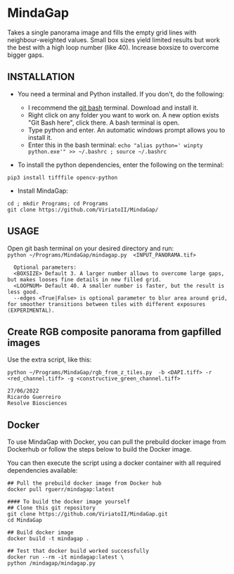 # MindaGap
   Takes a single panorama image and fills the empty grid lines with neighbour-weighted values.
   Small box sizes yield limited results but work the best with a high loop number (like 40).  Increase boxsize to overcome bigger gaps.
   
   
INSTALLATION 
------------    

 - You need a terminal and Python installed. If you don't, do the following:
   - I recommend the [git bash](https://github.com/git-for-windows/git/releases/download/v2.37.2.windows.2/Git-2.37.2.2-64-bit.exe) terminal. Download and install it.
   - Right click on any folder you want to work on. A new option exists "Git Bash here", click there. A bash terminal is open.
   - Type python and enter. An automatic windows prompt allows you to install it.
   - Enter this in the bash terminal: ```echo "alias python=' winpty python.exe'" >> ~/.bashrc ; source ~/.bashrc```

- To install the python dependencies, enter the following on the terminal:

```pip3 install tifffile opencv-python  ```

- Install MindaGap:

``` cd ; mkdir Programs; cd Programs ```     
``` git clone https://github.com/ViriatoII/MindaGap/  ```


   
USAGE  
-----------
Open git bash terminal on your desired directory and run:    
 ```python ~/Programs/MindaGap/mindagap.py  <INPUT_PANORAMA.tif>```

      Optional parameters:
      <BOXSIZE> Default 3. A larger number allows to overcome large gaps, but makes looses fine details in new filled grid.      
      <LOOPNUM> Default 40. A smaller number is faster, but the result is less good.       
      --edges <True|False> is optional parameter to blur area around grid, for smoother transitions between tiles with different exposures (EXPERIMENTAL).   
   
   
Create RGB composite panorama from gapfilled images  
-----------
Use the extra script, like this:

 ```python ~/Programs/MindaGap/rgb_from_z_tiles.py  -b <DAPI.tiff> -r <red_channel.tiff> -g <constructive_green_channel.tiff>  ```



    27/06/2022
    Ricardo Guerreiro
    Resolve Biosciences
    
    

Docker  
-----------
To use MindaGap with Docker, you can pull the prebuild docker image from Dockerhub or follow the steps below to build the Docker image.

You can then execute the script using a docker container with all required dependencies available:

```
## Pull the prebuild docker image from Docker hub
docker pull rguerr/mindagap:latest
```

```
#### To build the docker image yourself
## Clone this git repository
git clone https://github.com/ViriatoII/MindaGap.git
cd MindaGap

## Build docker image
docker build -t mindagap .

## Test that docker build worked successfully
docker run --rm -it mindagap:latest \
python /mindagap/mindagap.py
```

